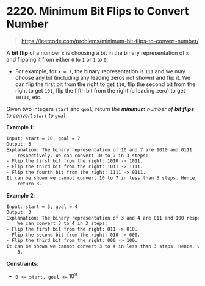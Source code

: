 # 2220. Minimum Bit Flips to Convert Number

> <https://leetcode.com/problems/minimum-bit-flips-to-convert-number/>

A **bit flip** of a number `x` is choosing a bit in the binary representation
of `x` and flipping it from either `0` to `1` or `1` to `0`.

- For example, for `x = 7`, the binary representation is `111` and we may
  choose any bit (including any leading zeros not shown) and flip it. We can
  flip the first bit from the right to get `110`, flip the second bit from the
  right to get `101`, flip the fifth bit from the right (a leading zero) to get
  `10111`, etc.

Given two integers `start` and `goal`, return *the **minimum** number of
**bit flips** to convert `start` to `goal`*.

**Example 1**:

```txt
Input: start = 10, goal = 7
Output: 3
Explanation: The binary representation of 10 and 7 are 1010 and 0111
    respectively. We can convert 10 to 7 in 3 steps:
- Flip the first bit from the right: 1010 -> 1011.
- Flip the third bit from the right: 1011 -> 1111.
- Flip the fourth bit from the right: 1111 -> 0111.
It can be shown we cannot convert 10 to 7 in less than 3 steps. Hence, we
    return 3.
```

**Example 2**:

```txt
Input: start = 3, goal = 4
Output: 3
Explanation: The binary representation of 3 and 4 are 011 and 100 respectively.
    We can convert 3 to 4 in 3 steps:
- Flip the first bit from the right: 011 -> 010.
- Flip the second bit from the right: 010 -> 000.
- Flip the third bit from the right: 000 -> 100.
It can be shown we cannot convert 3 to 4 in less than 3 steps. Hence, we return
    3.
```

**Constraints**:

- `0 <= start, goal <=` $10^9$
